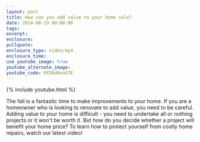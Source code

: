 ```yaml
---
layout: post
title: How can you add value to your home sale?
date: 2014-08-19 00:00:00
tags:
excerpt:
enclosure:
pullquote:
enclosure_type: video/mp4
enclosure_time:
use_youtube_image: true
youtube_alternate_image:
youtube_code: 6FD6d0naGTE
---
```


{% include youtube.html %}

The fall is a fantastic time to make improvements to your home. If you are a homeowner who is looking to renovate to add value, you need to be careful. Adding value to your home is difficult - you need to undertake all or nothing projects or it won't be worth it. But how do you decide whether a project will benefit your home price? To learn how to protect yourself from costly home repairs, watch our latest video!<br>&nbsp;